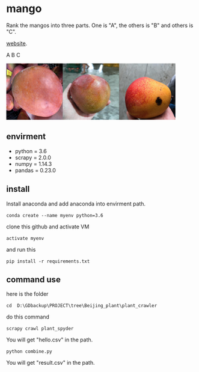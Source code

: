 # mango
 
Rank the mangos into three parts. One is "A", the others is "B" and others is "C".

[website](https://aidea-web.tw/aicup_mango).

A                                    B                                     C

<img width="150" height="150" src="https://github.com/kaede10263/mango/blob/master/data/C1-P1_Dev/00033.jpg"/><img width="150" height="150" src="https://github.com/kaede10263/mango/blob/master/data/C1-P1_Dev/00027.jpg"/><img width="150" height="150" src="https://github.com/kaede10263/mango/blob/master/data/C1-P1_Dev/00051.jpg"/>




## envirment
*   python = 3.6
*   scrapy = 2.0.0
*   numpy = 1.14.3
*   pandas = 0.23.0

## install
Install anaconda and add anaconda into envirment path.
```
conda create --name myenv python=3.6
```

clone this github and activate VM
```
activate myenv
```

and run this 

``` 
pip install -r requirements.txt
``` 



## command use
here is the folder

``` 
cd  D:\GDbackup\PROJECT\tree\Beijing_plant\plant_crawler
```
do this command

```
scrapy crawl plant_spyder
```

You will get "hello.csv" in the path.

```
python combine.py
```

You will get "result.csv" in the path.